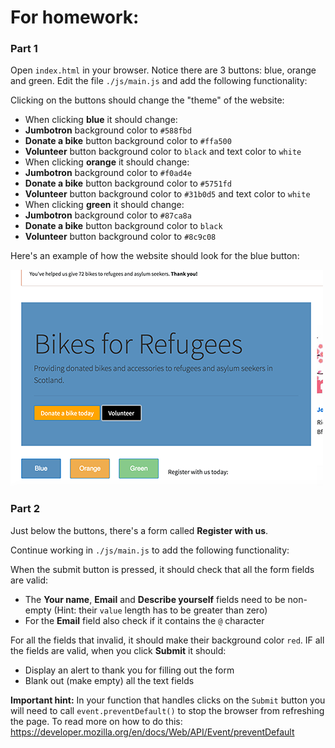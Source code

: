 # For homework:
 
### Part 1

Open `index.html` in your browser. Notice there are 3 buttons: blue, orange and green.
Edit the file `./js/main.js` and add the following functionality:

Clicking on the buttons should change the "theme" of the website:

- When clicking **blue** it should change:
 - **Jumbotron** background color to `#588fbd`
 - **Donate a bike** button background color to `#ffa500`
 - **Volunteer** button background color to `black` and text color to `white`
- When clicking **orange** it should change:
 - **Jumbotron** background color to `#f0ad4e`
 - **Donate a bike** button background color to `#5751fd`
 - **Volunteer** button background color to `#31b0d5` and text color to `white`
- When clicking **green** it should change:
 - **Jumbotron** background color to `#87ca8a`
 - **Donate a bike** button background color to `black`
 - **Volunteer** button background color to `#8c9c08`

Here's an example of how the website should look for the blue button:

![Blue button example](images/blue_clicked.png)
 
### Part 2

Just below the buttons, there's a form called **Register with us**.

Continue working in `./js/main.js` to add the following functionality:

When the submit button is pressed, it should check that all the form fields are valid:
- The **Your name**, **Email** and **Describe yourself** fields need to be non-empty (Hint: their `value` length has to be greater than zero)
- For the **Email** field also check if it contains the `@` character

For all the fields that invalid, it should make their background color `red`.
IF all the fields are valid, when you click **Submit** it should:
- Display an alert to thank you for filling out the form
- Blank out (make empty) all the text fields

**Important hint:** In your function that handles clicks on the `Submit` button you will need to call `event.preventDefault()` to stop the browser from refreshing the page. To read more on how to do this: https://developer.mozilla.org/en/docs/Web/API/Event/preventDefault 
